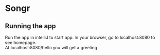 # Songr

## Running the app
Run the app in intelliJ to start app. In your browser, go to localhost:8080 to see homepage.<br>
At localhost:8080/hello you will get a greeting<br>
